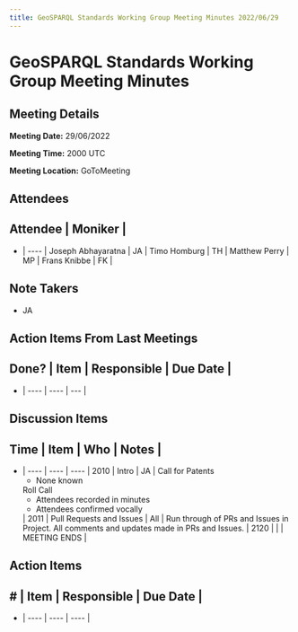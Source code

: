 ```yaml
---
title: GeoSPARQL Standards Working Group Meeting Minutes 2022/06/29
---
```

# GeoSPARQL Standards Working Group Meeting Minutes
## Meeting Details
**Meeting Date:** 29/06/2022

**Meeting Time:** 2000 UTC

**Meeting Location:** GoToMeeting  

## Attendees
Attendee | Moniker |
---
- | ---- |
Joseph Abhayaratna | JA |
Timo Homburg | TH |
Matthew Perry | MP |
Frans Knibbe | FK |

## Note Takers
- JA

## Action Items From Last Meetings
Done? | Item | Responsible | Due Date |
---
- | ---- | ---- | --- |


## Discussion Items
Time | Item | Who | Notes |
---
- | ---- | ---- | ---- |
2010 | Intro | JA | Call for Patents<ul><li>None known</li></ul>Roll Call<ul><li>Attendees recorded in minutes</li><li>Attendees confirmed vocally</li></ul> |
2011 | Pull Requests and Issues | All | Run through of PRs and Issues in Project. All comments and updates made in PRs and Issues. |
2120 | | | MEETING ENDS |

## Action Items
\# | Item | Responsible | Due Date |
---
- | ---- | ---- | ---- |
